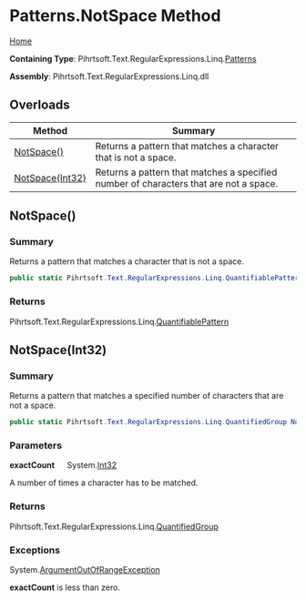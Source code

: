 # Patterns\.NotSpace Method

[Home](../../../../../../README.md)

**Containing Type**: Pihrtsoft\.Text\.RegularExpressions\.Linq\.[Patterns](../README.md)

**Assembly**: Pihrtsoft\.Text\.RegularExpressions\.Linq\.dll

## Overloads

| Method | Summary |
| ------ | ------- |
| [NotSpace()](#Pihrtsoft_Text_RegularExpressions_Linq_Patterns_NotSpace) | Returns a pattern that matches a character that is not a space\. |
| [NotSpace(Int32)](#Pihrtsoft_Text_RegularExpressions_Linq_Patterns_NotSpace_System_Int32_) | Returns a pattern that matches a specified number of characters that are not a space\. |

## NotSpace\(\) <a name="Pihrtsoft_Text_RegularExpressions_Linq_Patterns_NotSpace"></a>

### Summary

Returns a pattern that matches a character that is not a space\.

```csharp
public static Pihrtsoft.Text.RegularExpressions.Linq.QuantifiablePattern NotSpace()
```

### Returns

Pihrtsoft\.Text\.RegularExpressions\.Linq\.[QuantifiablePattern](../../QuantifiablePattern/README.md)

## NotSpace\(Int32\) <a name="Pihrtsoft_Text_RegularExpressions_Linq_Patterns_NotSpace_System_Int32_"></a>

### Summary

Returns a pattern that matches a specified number of characters that are not a space\.

```csharp
public static Pihrtsoft.Text.RegularExpressions.Linq.QuantifiedGroup NotSpace(int exactCount)
```

### Parameters

**exactCount** &emsp; System\.[Int32](https://docs.microsoft.com/en-us/dotnet/api/system.int32)

A number of times a character has to be matched\.

### Returns

Pihrtsoft\.Text\.RegularExpressions\.Linq\.[QuantifiedGroup](../../QuantifiedGroup/README.md)

### Exceptions

System\.[ArgumentOutOfRangeException](https://docs.microsoft.com/en-us/dotnet/api/system.argumentoutofrangeexception)

**exactCount** is less than zero\.

